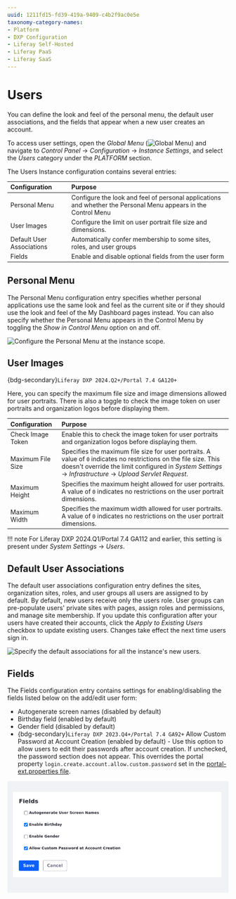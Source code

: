 ```yaml
---
uuid: 1211fd15-fd39-419a-9409-c4b2f9ac0e5e
taxonomy-category-names:
- Platform
- DXP Configuration
- Liferay Self-Hosted
- Liferay PaaS
- Liferay SaaS
---
```

# Users

You can define the look and feel of the personal menu, the default user associations, and the fields that appear when a new user creates an account. 

To access user settings, open the *Global Menu* (![Global Menu](../../../images/icon-applications-menu.png)) and navigate to *Control Panel* &rarr; *Configuration* &rarr; *Instance Settings*, and select the *Users* category under the *PLATFORM* section. 

The Users Instance configuration contains several entries:

| Configuration             | Purpose                                                                                                        |
|:--------------------------|:---------------------------------------------------------------------------------------------------------------|
| Personal Menu             | Configure the look and feel of personal applications and whether the Personal Menu appears in the Control Menu |
| User Images               | Configure the limit on user portrait file size and dimensions.                                                 |
| Default User Associations | Automatically confer membership to some sites, roles, and user groups                                          |
| Fields                    | Enable and disable optional fields from the user form                                                          |

## Personal Menu

The Personal Menu configuration entry specifies whether personal applications use the same look and feel as the current site or if they should use the look and feel of the My Dashboard pages instead. You can also specify whether the Personal Menu appears in the Control Menu by toggling the *Show in Control Menu* option on and off. 

![Configure the Personal Menu at the instance scope.](./users/images/01.png)

## User Images

{bdg-secondary}`Liferay DXP 2024.Q2+/Portal 7.4 GA120+`

Here, you can specify the maximum file size and image dimensions allowed for user portraits. There is also a toggle to check the image token on user portraits and organization logos before displaying them.

| Configuration     | Purpose                                                                                                                                                                                                                               |
| :---------------- | :------------------------------------------------------------------------------------------------------------------------------------------------------------------------------------------------------------------------------------ |
| Check Image Token | Enable this to check the image token for user portraits and organization logos before displaying them.                                                                                                                                |
| Maximum File Size | Specifies the maximum file size for user portraits. A value of `0` indicates no restrictions on the file size. This doesn't override the limit configured in *System Settings* &rarr; *Infrastructure* &rarr; *Upload Servlet Request*. |
| Maximum Height    | Specifies the maximum height allowed for user portraits. A value of `0` indicates no restrictions on the user portrait dimensions.                                                                                                      |
| Maximum Width     | Specifies the maximum width allowed for user portraits. A value of `0` indicates no restrictions on the user portrait dimensions.                                                                                                       |

!!! note
    For Liferay DXP 2024.Q1/Portal 7.4 GA112 and earlier, this setting is present under *System Settings* &rarr; *Users*.

## Default User Associations

The default user associations configuration entry defines the sites, organization sites, roles, and user groups all users are assigned to by default. By default, new users receive only the users role. User groups can pre-populate users' private sites with pages, assign roles and permissions, and manage site membership. If you update this configuration after your users have created their accounts, click the *Apply to Existing Users* checkbox to update existing users. Changes take effect the next time users sign in. 

![Specify the default associations for all the instance's new users.](./users/images/02.png)

## Fields

The Fields configuration entry contains settings for enabling/disabling the fields listed below on the add/edit user form:

* Autogenerate screen names (disabled by default)
* Birthday field (enabled by default)
* Gender field (disabled by default)
* {bdg-secondary}`Liferay DXP 2023.Q4+/Portal 7.4 GA92+` Allow Custom Password at Account Creation (enabled by default) - Use this option to allow users to edit their passwords after account creation. If unchecked, the password section does not appear. This overrides the portal property `login.create.account.allow.custom.password` set in the [portal-ext.properties file](https://learn.liferay.com/dxp/latest/en/installation-and-upgrades/reference/portal-properties.html).

![Configure whether to use autogenerated screen names, birthdays, and gender for the instance's users.](./users/images/03.png)
